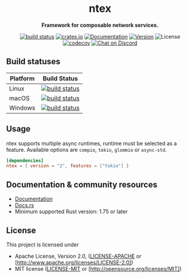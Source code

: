 <div align="center">
 <p><h1>ntex</h1> </p>
  <p><strong>Framework for composable network services.</strong> </p>
  <p>

[![build status](https://github.com/ntex-rs/ntex/workflows/CI%20%28Linux%29/badge.svg?branch=master&event=push)](https://github.com/ntex-rs/ntex/actions?query=workflow%3A"CI+(Linux)") 
[![crates.io](https://img.shields.io/crates/v/ntex.svg)](https://crates.io/crates/ntex) 
[![Documentation](https://img.shields.io/docsrs/ntex/latest)](https://docs.rs/ntex) 
[![Version](https://img.shields.io/badge/rustc-1.75+-lightgray.svg)](https://blog.rust-lang.org/2023/12/28/Rust-1.75.0.html) 
![License](https://img.shields.io/crates/l/ntex.svg) 
[![codecov](https://codecov.io/gh/ntex-rs/ntex/branch/master/graph/badge.svg)](https://codecov.io/gh/ntex-rs/ntex) 
[![Chat on Discord](https://img.shields.io/discord/919288597826387979?label=chat&logo=discord)](https://discord.gg/4GtaeP5Uqu) 
 
  </p>
</div>

## Build statuses

| Platform         | Build Status |
| ---------------- | ------------ |
| Linux            | [![build status](https://github.com/ntex-rs/ntex/workflows/CI%20%28Linux%29/badge.svg?branch=master&event=push)](https://github.com/ntex-rs/ntex/actions?query=workflow%3A"CI+(Linux)") |
| macOS            | [![build status](https://github.com/ntex-rs/ntex/workflows/CI%20%28OSX%29/badge.svg?branch=master&event=push)](https://github.com/ntex-rs/ntex/actions?query=workflow%3A"CI+(OSX)") |
| Windows          | [![build status](https://github.com/ntex-rs/ntex/workflows/CI%20%28Windows%29/badge.svg?branch=master&event=push)](https://github.com/ntex-rs/ntex/actions?query=workflow%3A"CI+(Windows)") |

## Usage

ntex supports multiple async runtimes, runtime must be selected as a feature. Available options are `compio`, `tokio`,
`glommio` or `async-std`.

```toml
[dependencies]
ntex = { version = "2", features = ["tokio"] }
```

## Documentation & community resources

* [Documentation](https://ntex.rs)
* [Docs.rs](https://docs.rs/ntex)
* Minimum supported Rust version: 1.75 or later

## License

This project is licensed under

* Apache License, Version 2.0, ([LICENSE-APACHE](LICENSE-APACHE) or
  [http://www.apache.org/licenses/LICENSE-2.0])
* MIT license ([LICENSE-MIT](LICENSE-MIT) or
  [http://opensource.org/licenses/MIT])
